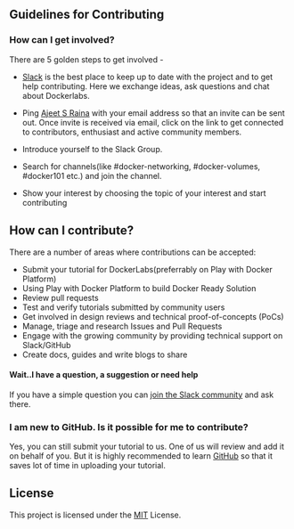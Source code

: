 
## Guidelines for Contributing

### How can I get involved?

There are 5 golden steps to get involved - 

- [Slack](https://collabnix.slack.com) is the best place to keep up to date with the project and to get help contributing. Here we exchange ideas, ask questions and chat about Dockerlabs.

- Ping [Ajeet S Raina](https://github.com/ajeetraina) with your email address so that an invite can be sent out. Once invite is received via email, click on the link to get connected to contributors, enthusiast and active community members.

- Introduce yourself to the Slack Group.

- Search for channels(like #docker-networking, #docker-volumes, #docker101 etc.) and join the channel.

- Show your interest by choosing the topic of your interest and start contributing

## How can I contribute?

There are a number of areas where contributions can be accepted:

* Submit your tutorial for DockerLabs(preferrably on Play with Docker Platform)
* Using Play with Docker Platform to build Docker Ready Solution
* Review pull requests
* Test and verify tutorials submitted by community users
* Get involved in design reviews and technical proof-of-concepts (PoCs)
* Manage, triage and research Issues and Pull Requests
* Engage with the growing community by providing technical support on Slack/GitHub
* Create docs, guides and write blogs to share

#### Wait..I have a question, a suggestion or need help

If you have a simple question you can [join the Slack community](https://collabnix.slack.com) and ask there. 

### I am new to GitHub. Is it possible for me to contribute?

Yes, you can still submit your tutorial to us. One of us will review and add it on behalf of you.
But it is highly recommended to learn [GitHub](https://guides.github.com/activities/hello-world/) so that it saves lot of time in uploading your tutorial.

## License

This project is licensed under the [MIT](https://github.com/collabnix/dockerlabs/blob/master/LICENSE.md) License.

